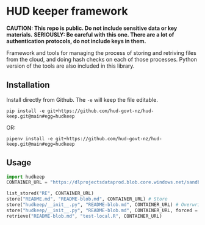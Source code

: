 # HUD keeper framework
**CAUTION: This repo is public. Do not include sensitive data or key materials.**
**SERIOUSLY: Be careful with this one. There are a lot of authentication protocols, do not include keys in them.**

Framework and tools for managing the process of storing and retriving files from the cloud, and doing hash checks on each of those processes. Python version of the tools are also included in this library.

## Installation
Install directly from Github. The `-e` will keep the file editable.

```
pip install -e git+https://github.com/hud-govt-nz/hud-keep.git@main#egg=hudkeep
```
OR:
```
pipenv install -e git+https://github.com/hud-govt-nz/hud-keep.git@main#egg=hudkeep
```

## Usage
```python
import hudkeep
CONTAINER_URL = "https://dlprojectsdataprod.blob.core.windows.net/sandbox"

list_stored("RE", CONTAINER_URL)
store("README.md", "README-blob.md", CONTAINER_URL) # Store
store("hudkeep/__init__.py", "README-blob.md", CONTAINER_URL) # Overwrite - won't work, because the hashes don't match
store("hudkeep/__init__.py", "README-blob.md", CONTAINER_URL, forced = TRUE) # Overwrite - will work, because of the forced flag
retrieve("README-blob.md", "test-local.R", CONTAINER_URL)
```

